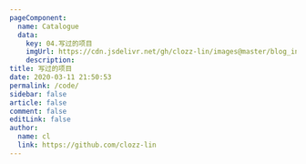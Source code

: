 ```yaml
---
pageComponent:
  name: Catalogue
  data:
    key: 04.写过的项目
    imgUrl: https://cdn.jsdelivr.net/gh/clozz-lin/images@master/blog_index_private/cat1.gif
    description: 
title: 写过的项目
date: 2020-03-11 21:50:53
permalink: /code/
sidebar: false
article: false
comment: false
editLink: false
author:
  name: cl
  link: https://github.com/clozz-lin
---
```

